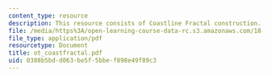 ```yaml
---
content_type: resource
description: This resource consists of Coastline Fractal construction.
file: /media/https%3A/open-learning-course-data-rc.s3.amazonaws.com/18-385j-nonlinear-dynamics-and-chaos-fall-2004/0388b5bdd063be5f5bbef898e49f89c3_ot_coastfractal.pdf
file_type: application/pdf
resourcetype: Document
title: ot_coastfractal.pdf
uid: 0388b5bd-d063-be5f-5bbe-f898e49f89c3
---
```

